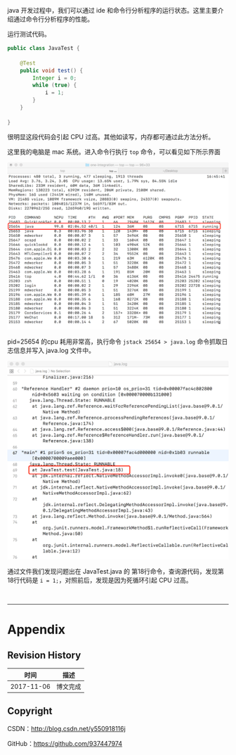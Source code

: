 java 开发过程中，我们可以通过 ide 和命令行分析程序的运行状态。这里主要介绍通过命令行分析程序的性能。

运行测试代码。

```java
public class JavaTest {

    @Test
    public void test() {
        Integer i = 0;
        while (true) {
            i = 1;
        }
    }

}
```

很明显这段代码会引起 CPU 过高。其他如读写，内存都可通过此方法分析。

这里我的电脑是 mac 系统。进入命令行执行 `top` 命令，可以看见如下所示界面

![](https://raw.githubusercontent.com/937447974/Blog/master/Resources/2017110601.png)

pid=25654 的cpu 耗用非常高，执行命令 `jstack 25654 > java.log` 命令抓取日志信息并写入 java.log 文件中。

![](https://raw.githubusercontent.com/937447974/Blog/master/Resources/2017110602.png)

通过文件我们发现问题出在 JavaTest.java 的 第18行命令，查询源代码，发现第18行代码是 `i = 1;`，对照前后，发现是因为死循环引起 CPU 过高。

&#160;

----------

# Appendix


## Revision History

| 时间 | 描述 |
| ---- | ---- |
| 2017-11-06 | 博文完成 |

## Copyright

CSDN：http://blog.csdn.net/y550918116j

GitHub：https://github.com/937447974